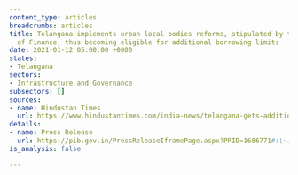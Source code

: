 ```yaml
---
content_type: articles
breadcrumbs: articles
title: Telangana implements urban local bodies reforms, stipulated by the Ministry
  of Finance, thus becoming eligible for additional borrowing limits
date: 2021-01-12 05:00:00 +0000
states:
- Telangana
sectors:
- Infrastructure and Governance
subsectors: []
sources:
- name: Hindustan Times
  url: https://www.hindustantimes.com/india-news/telangana-gets-additional-borrowing-permission-of-rs-2-508-crore/story-yJ74rd1mCwqSfhconYHr5H.html
details:
- name: Press Release
  url: https://pib.gov.in/PressReleaseIframePage.aspx?PRID=1686771#:\~:text=Telangana%20has%20become%20the%203,crore%20through%20Open%20Market%20Borrowings.
is_analysis: false

---
```

